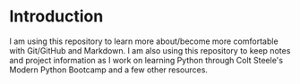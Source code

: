 # Introduction

I am using this repository to learn more about/become more comfortable with Git/GitHub and Markdown. I am also using this repository to keep notes and project information as I work on learning Python through Colt Steele's Modern Python Bootcamp and a few other resources.